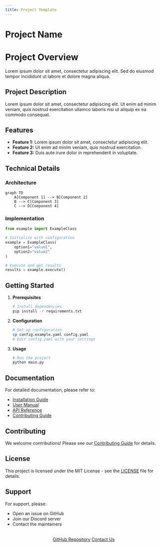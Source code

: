 ```yaml
---
title: Project Template
---
```


# Project Name

<div class="hero">
  <h1>Project Overview</h1>
  <p>Lorem ipsum dolor sit amet, consectetur adipiscing elit. Sed do eiusmod tempor incididunt ut labore et dolore magna aliqua.</p>
</div>

## Project Description

Lorem ipsum dolor sit amet, consectetur adipiscing elit. Ut enim ad minim veniam, quis nostrud exercitation ullamco laboris nisi ut aliquip ex ea commodo consequat.

## Features

- **Feature 1:** Lorem ipsum dolor sit amet, consectetur adipiscing elit.
- **Feature 2:** Ut enim ad minim veniam, quis nostrud exercitation.
- **Feature 3:** Duis aute irure dolor in reprehenderit in voluptate.

## Technical Details

### Architecture

```mermaid
graph TD
    A[Component 1] --> B[Component 2]
    B --> C[Component 3]
    C --> D[Component 4]
```

### Implementation

```python
from example import ExampleClass

# Initialize with configuration
example = ExampleClass(
    option1="value1",
    option2="value2"
)

# Execute and get results
results = example.execute()
```

## Getting Started

1. **Prerequisites**
   ```bash
   # Install dependencies
   pip install -r requirements.txt
   ```

2. **Configuration**
   ```bash
   # Set up configuration
   cp config.example.yaml config.yaml
   # Edit config.yaml with your settings
   ```

3. **Usage**
   ```bash
   # Run the project
   python main.py
   ```

## Documentation

For detailed documentation, please refer to:

- [Installation Guide](installation.md)
- [User Manual](manual.md)
- [API Reference](api.md)
- [Contributing Guide](contributing.md)

## Contributing

We welcome contributions! Please see our [Contributing Guide](contributing.md) for details.

## License

This project is licensed under the MIT License - see the [LICENSE](LICENSE) file for details.

## Support

For support, please:

- Open an issue on GitHub
- Join our Discord server
- Contact the maintainers

<div style="text-align: center; margin: 2rem 0;">
  <a href="https://github.com/OCRG/project-name" class="md-button md-button--primary">GitHub Repository</a>
  <a href="../contact/" class="md-button">Contact Us</a>
</div> 